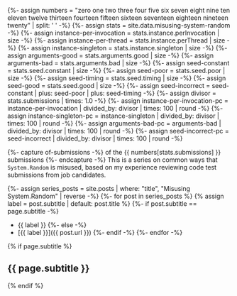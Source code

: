 {%- assign numbers = 
    "zero one two three four five six seven eight nine ten eleven twelve
    thirteen fourteen fifteen sixteen seventeen eighteen nineteen twenty" |
    split: ' ' -%}
{%- assign stats = site.data.misusing-system-random -%}
{%- assign instance-per-invocation = stats.instance.perInvocation | size -%}
{%- assign instance-per-thread     = stats.instance.perThread     | size -%}
{%- assign instance-singleton      = stats.instance.singleton     | size -%}
{%- assign arguments-good          = stats.arguments.good         | size -%}
{%- assign arguments-bad           = stats.arguments.bad          | size -%}
{%- assign seed-constant           = stats.seed.constant          | size -%}
{%- assign seed-poor               = stats.seed.poor              | size -%}
{%- assign seed-timing             = stats.seed.timing            | size -%}
{%- assign seed-good               = stats.seed.good              | size -%}
{%- assign seed-incorrect = seed-constant | plus: seed-poor | plus: seed-timing -%}
{%- assign divisor = stats.submissions | times: 1.0 -%}
{%- assign instance-per-invocation-pc = instance-per-invocation |
    divided_by: divisor | times: 100 | round -%}
{%- assign instance-singleton-pc = instance-singleton |
    divided_by: divisor | times: 100 | round -%}
{%- assign arguments-bad-pc = arguments-bad |
    divided_by: divisor | times: 100 | round -%}
{%- assign seed-incorrect-pc = seed-incorrect |
    divided_by: divisor | times: 100 | round -%}

{%- capture of-submissions -%}
of the {{ numbers[stats.submissions] }} submissions
{%- endcapture -%}
This is a series on common ways that `System.Random` is misused, based on
my experience reviewing code test submissions from job candidates.

{%- assign series_posts = site.posts |
    where: "title", "Misusing System.Random" |
    reverse -%}
{%- for post in series_posts %}
  {% assign label = post.subtitle | default: post.title %}
  {%- if post.subtitle == page.subtitle -%}
* {{ label }}
  {%- else -%}
* [{{ label }}]({{ post.url }})
  {%- endif -%}
{%- endfor -%}

{% if page.subtitle %}

## {{ page.subtitle }}
{% endif %}